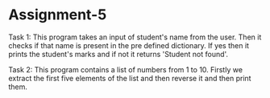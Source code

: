 # Assignment-5
Task 1: This program takes an input of student's name from the user. Then it checks if that name is present in the pre defined dictionary. If yes then it prints the student's marks and if not it returns 'Student not found'.

Task 2: This program contains a list of numbers from 1 to 10. Firstly we extract the first five elements of the list and then reverse it and then print them.
